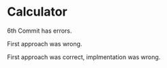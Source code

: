 # Calculator

6th Commit has errors.

First approach was wrong.

First approach was correct, implmentation was wrong.